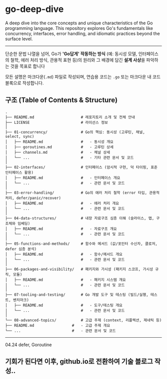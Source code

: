 # go-deep-dive
A deep dive into the core concepts and unique characteristics of the Go programming language. This repository explores Go's fundamentals like concurrency, interfaces, error handling, and idiomatic practices beyond the surface level. 


---

단순한 문법 나열을 넘어, Go가 **'Go답게' 작동하는 방식** (예: 동시성 모델, 인터페이스의 철학, 에러 처리 방식, 관용적 표현 등)의 원리와 그 배경에 담긴 **설계 사상**을 파악하는 것을 목표로 합니다

모든 설명은 마크다운(`.md`) 파일로 작성되며, 연습용 코드는 `.go` 또는 마크다운 내 코드 블록으로 작성합니다.

## 구조 (Table of Contents & Structure)

```text
.
├── README.md                     # 레포지토리 소개 및 전체 안내
├── LICENSE                       # 라이선스 정보
│
├── 01-concurrency/               # Go의 핵심: 동시성 (고루틴, 채널, select, sync)
│   ├── README.md                 #   - 동시성 개요
│   ├── goroutines.md             #   - 고루틴 상세
│   ├── channels.md               #   - 채널 상세
│   └── ...                       #   - 기타 관련 문서 및 코드
│
├── 02-interfaces/                # 인터페이스 (암시적 구현, 덕 타이핑, 표준 인터페이스 활용)
│   ├── README.md                 #   - 인터페이스 개요
│   └── ...                       #   - 관련 문서 및 코드
│
├── 03-error-handling/            # Go의 에러 처리 철학 (error 타입, 관용적 처리, defer/panic/recover)
│   ├── README.md                 #   - 에러 처리 개요
│   └── ...                       #   - 관련 문서 및 코드
│
├── 04-data-structures/           # 내장 자료구조 심층 이해 (슬라이스, 맵, 구조체와 임베딩)
│   ├── README.md                 #   - 자료구조 개요
│   └── ...                       #   - 관련 문서 및 코드
│
├── 05-functions-and-methods/     # 함수와 메서드 (값/포인터 수신자, 클로저, defer 심층 분석)
│   ├── README.md                 #   - 함수/메서드 개요
│   └── ...                       #   - 관련 문서 및 코드
│
├── 06-packages-and-visibility/   # 패키지와 가시성 (패키지 스코프, 가시성 규칙, 모듈)
│   ├── README.md                 #   - 패키지 시스템 개요
│   └── ...                       #   - 관련 문서 및 코드
│
├── 07-tooling-and-testing/       # Go 개발 도구 및 테스팅 (빌드/실행, 테스트, 벤치마크)
│   ├── README.md                 #   - 도구/테스팅 개요
│   └── ...                       #   - 관련 문서 및 코드
│
└── 08-advanced-topics/           # 고급 주제 (context, 리플렉션, 제네릭 등)
├── README.md                 #   - 고급 주제 개요
└── ...                       #   - 관련 문서 및 코드
```

---

04.24 defer, Goroutine

## 기회가 된다면 이후, github.io로 전환하여 기술 블로그 작성..
